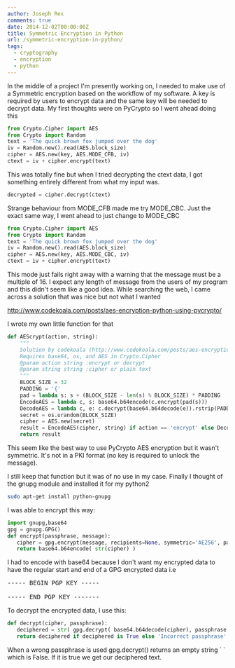 ```yaml
---
author: Joseph Rex
comments: true
date: 2014-12-02T00:00:00Z
title: Symmetric Encryption in Python
url: /symmetric-encryption-in-python/
tags:
  - cryptography
  - encryption
  - python
---
```


In the middle of a project I'm presently working on, I needed to make use of a Symmetric encryption based on the workflow of my software. A key is required by users to encrypt data and the same key will be needed to decrypt data. My first thoughts were on PyCrypto so I went ahead doing this
<!--more-->

```py
from Crypto.Cipher import AES
from Crypto import Random
text = 'The quick brown fox jumped over the dog'
iv = Random.new().read(AES.block_size)
cipher = AES.new(key, AES.MODE_CFB, iv)
ctext = iv + cipher.encrypt(text)
```

This was totally fine but when I tried decrypting the ctext data, I got something entirely different from what my input was.

```py
decrypted = cipher.decrypt(ctext)
```

Strange behaviour from MODE_CFB made me try MODE_CBC. Just the exact same way, I went ahead to just change to MODE_CBC

```py
from Crypto.Cipher import AES
from Crypto import Random
text = 'The quick brown fox jumped over the dog'
iv = Random.new().read(AES.block_size)
cipher = AES.new(key, AES.MODE_CBC, iv)
ctext = iv + cipher.encrypt(text)
```

This mode just fails right away with a warning that the message must be a multiple of 16. I expect any length of message from the users of my program and this didn't seem like a good idea. While searching the web, I came across a solution that was nice but not what I wanted

<a href="http://www.codekoala.com/posts/aes-encryption-python-using-pycrypto/" target="_blank">http://www.codekoala.com/posts/aes-encryption-python-using-pycrypto/</a>

I wrote my own little function for that

```py
def AEScrypt(action, string):
	"""
	Solution by codekoala (http://www.codekoala.com/posts/aes-encryption-python-using-pycrypto/)
	Requires base64, os, and AES in Crypto.Cipher
	@param action string :encrypt or decrypt
	@param string string :cipher or plain text
	"""
	BLOCK_SIZE = 32
	PADDING = '{'
	pad = lambda s: s + (BLOCK_SIZE - len(s) % BLOCK_SIZE) * PADDING
	EncodeAES = lambda c, s: base64.b64encode(c.encrypt(pad(s)))
	DecodeAES = lambda c, e: c.decrypt(base64.b64decode(e)).rstrip(PADDING)
	secret = os.urandom(BLOCK_SIZE)
	cipher = AES.new(secret)
	result = EncodeAES(cipher, string) if action == 'encrypt' else DecodeAES(cipher, string)
	return result
```

This seem like the best way to use PyCrypto AES encryption but it wasn't symmetric. It's not in a PKI format (no key is required to unlock the message).

I still keep that function but it was of no use in my case. Finally I thought of the gnupg module and installed it for my python2

```sh
sudo apt-get install python-gnupg
```

I was able to encrypt this way:

```py
import gnupg,base64
gpg = gnupg.GPG()
def encrypt(passphrase, message):
   cipher = gpg.encrypt(message, recipients=None, symmetric='AE256', passphrase=passphrase, armor=True)
   return base64.b64encode( str(cipher) )
```

I had to encode with base64 because I don't want my encrypted data to have the regular start and end of a GPG encrypted data i.e

<pre class="lang:default decode:true ">
----- BEGIN PGP KEY -----

----- END PGP KEY -------
</pre>

To decrypt the encrypted data, I use this:

```py
def decrypt(cipher, passphrase):
   deciphered = str( gpg.decrypt( base64.b64decode(cipher), passphrase ) )
   return deciphered if deciphered is True else 'Incorrect passphrase'
```

When a wrong passphrase is used gpg.decrypt() returns an empty string \` \` which is False. If it is true we get our deciphered text.

